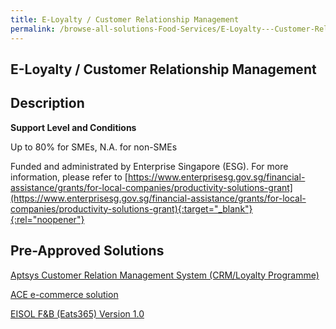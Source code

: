 ```yaml
---
title: E-Loyalty / Customer Relationship Management
permalink: /browse-all-solutions-Food-Services/E-Loyalty---Customer-Relationship-Management
---
```


## E-Loyalty / Customer Relationship Management
## Description

**Support Level and Conditions**

Up to 80% for SMEs, N.A. for non-SMEs

Funded and administrated by Enterprise Singapore (ESG). For more information, please refer to
[https://www.enterprisesg.gov.sg/financial-assistance/grants/for-local-companies/productivity-solutions-grant](https://www.enterprisesg.gov.sg/financial-assistance/grants/for-local-companies/productivity-solutions-grant){:target="_blank"}{:rel="noopener"}

## Pre-Approved Solutions

<a href='/productivity-solutions-grant/solutionrepo/solution1261' target='_blank'>Aptsys Customer Relation Management System (CRM/Loyalty Programme)</a><br>

<a href='/productivity-solutions-grant/solutionrepo/solution1298' target='_blank'>ACE e-commerce solution</a><br>

<a href='/productivity-solutions-grant/solutionrepo/solution1440' target='_blank'>EISOL F&B (Eats365) Version 1.0</a><br>

